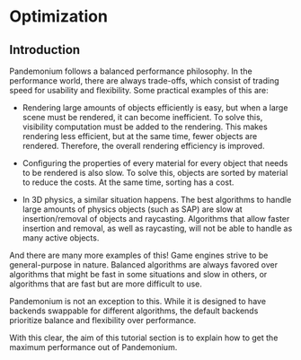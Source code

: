 
# Optimization

## Introduction

Pandemonium follows a balanced performance philosophy. In the performance world,
there are always trade-offs, which consist of trading speed for usability
and flexibility. Some practical examples of this are:

-  Rendering large amounts of objects efficiently is easy, but when a
   large scene must be rendered, it can become inefficient. To solve this,
   visibility computation must be added to the rendering. This makes rendering
   less efficient, but at the same time, fewer objects are rendered. Therefore,
   the overall rendering efficiency is improved.

-  Configuring the properties of every material for every object that
   needs to be rendered is also slow. To solve this, objects are sorted by
   material to reduce the costs. At the same time, sorting has a cost.

-  In 3D physics, a similar situation happens. The best algorithms to
   handle large amounts of physics objects (such as SAP) are slow at
   insertion/removal of objects and raycasting. Algorithms that allow faster
   insertion and removal, as well as raycasting, will not be able to handle as
   many active objects.

And there are many more examples of this! Game engines strive to be
general-purpose in nature. Balanced algorithms are always favored over
algorithms that might be fast in some situations and slow in others, or
algorithms that are fast but are more difficult to use.

Pandemonium is not an exception to this. While it is designed to have backends
swappable for different algorithms, the default backends prioritize balance and
flexibility over performance.

With this clear, the aim of this tutorial section is to explain how to get the
maximum performance out of Pandemonium.


